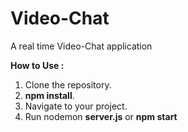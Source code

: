 # Video-Chat

A real time Video-Chat application

**How to Use :**
  1. Clone the repository.
  2. **npm install**.
  3. Navigate to your project.
  4. Run nodemon **server.js** or **npm start**
  
  
  
  
